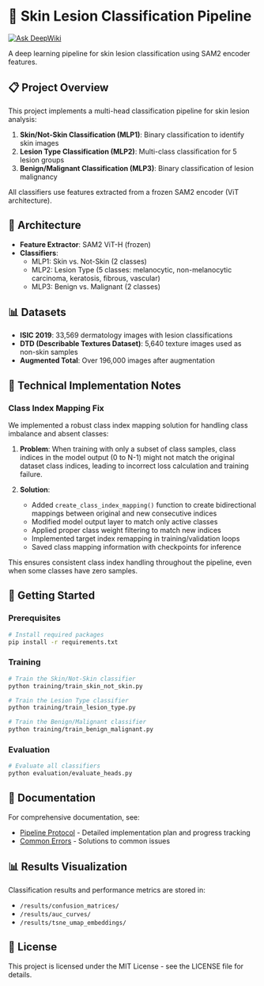 # 🔬 Skin Lesion Classification Pipeline

[![Ask DeepWiki](https://deepwiki.com/badge.svg)](https://deepwiki.com/tparkhomenko/newbac)

A deep learning pipeline for skin lesion classification using SAM2 encoder features.

## 📋 Project Overview

This project implements a multi-head classification pipeline for skin lesion analysis:

1. **Skin/Not-Skin Classification (MLP1)**: Binary classification to identify skin images
2. **Lesion Type Classification (MLP2)**: Multi-class classification for 5 lesion groups
3. **Benign/Malignant Classification (MLP3)**: Binary classification of lesion malignancy

All classifiers use features extracted from a frozen SAM2 encoder (ViT architecture).

## 🧠 Architecture

- **Feature Extractor**: SAM2 ViT-H (frozen)
- **Classifiers**:
  - MLP1: Skin vs. Not-Skin (2 classes)
  - MLP2: Lesion Type (5 classes: melanocytic, non-melanocytic carcinoma, keratosis, fibrous, vascular)
  - MLP3: Benign vs. Malignant (2 classes)

## 📊 Datasets

- **ISIC 2019**: 33,569 dermatology images with lesion classifications
- **DTD (Describable Textures Dataset)**: 5,640 texture images used as non-skin samples
- **Augmented Total**: Over 196,000 images after augmentation

## 🔧 Technical Implementation Notes

### Class Index Mapping Fix

We implemented a robust class index mapping solution for handling class imbalance and absent classes:

1. **Problem**: When training with only a subset of class samples, class indices in the model output (0 to N-1) 
   might not match the original dataset class indices, leading to incorrect loss calculation and training failure.

2. **Solution**:
   - Added `create_class_index_mapping()` function to create bidirectional mappings between original and new consecutive indices
   - Modified model output layer to match only active classes
   - Applied proper class weight filtering to match new indices
   - Implemented target index remapping in training/validation loops
   - Saved class mapping information with checkpoints for inference

This ensures consistent class index handling throughout the pipeline, even when some classes have zero samples.

## 🚀 Getting Started

### Prerequisites

```bash
# Install required packages
pip install -r requirements.txt
```

### Training

```bash
# Train the Skin/Not-Skin classifier
python training/train_skin_not_skin.py

# Train the Lesion Type classifier
python training/train_lesion_type.py

# Train the Benign/Malignant classifier
python training/train_benign_malignant.py
```

### Evaluation

```bash
# Evaluate all classifiers
python evaluation/evaluate_heads.py
```

## 📄 Documentation

For comprehensive documentation, see:
- [Pipeline Protocol](pipeline_protocol.md) - Detailed implementation plan and progress tracking
- [Common Errors](common_errors.md) - Solutions to common issues

## 📊 Results Visualization

Classification results and performance metrics are stored in:
- `/results/confusion_matrices/`
- `/results/auc_curves/`
- `/results/tsne_umap_embeddings/`

## 📝 License

This project is licensed under the MIT License - see the LICENSE file for details.
